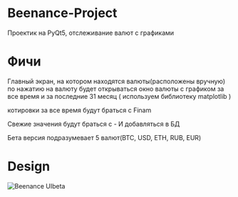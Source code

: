 # Beenance-Project
Проектик на PyQt5, отслеживание валют с графиками
# Фичи
Главный экран, на котором находятся валюты(расположены вручную)
по нажатию на валюту будет открываться окно валюты с графиком за все время и за последние 31 месяц ( используем библиотеку matplotlib )

котировки за все время будут браться с Finam

Свежие значения будут браться с -
И добавляться в БД

Бета версия подразумевает 5 валют(BTC, USD, ETH, RUB, EUR)

# Design
![Beenance UIbeta](https://user-images.githubusercontent.com/110305715/193298248-3a4b0dcc-06ca-43cf-b3bf-13289775ea7b.jpg)

